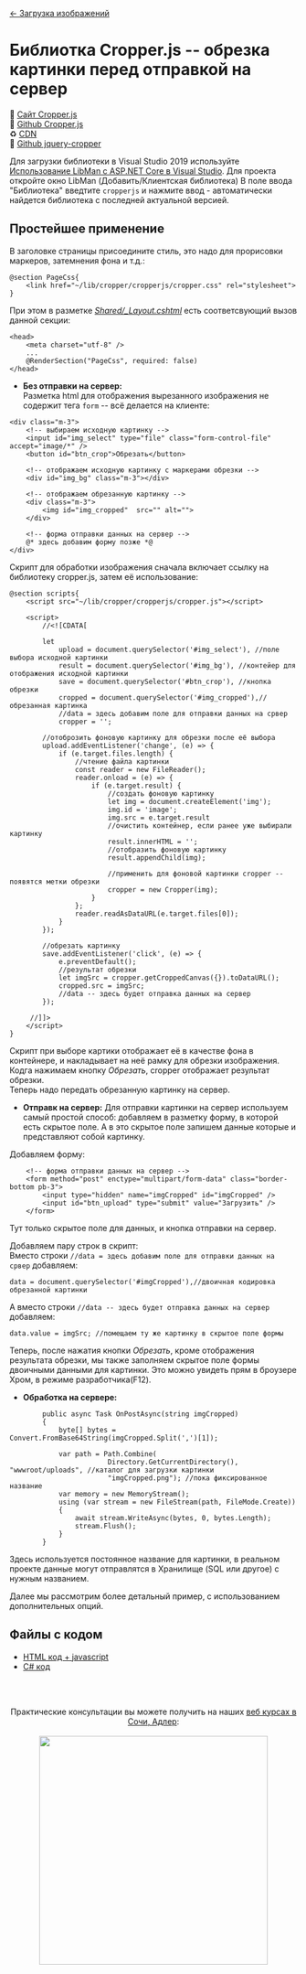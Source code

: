 [← Загрузка изображений](/README.md)  

# Библиотка Cropper.js -- обрезка картинки перед отправкой на сервер
📘 [Сайт Cropper.js](https://fengyuanchen.github.io/cropperjs/)   
📘 [Github Cropper.js](https://github.com/fengyuanchen/cropperjs)  
♻ [CDN ](https://cdnjs.com/libraries/cropperjs)  
📘 [Github jquery-cropper](https://github.com/fengyuanchen/jquery-cropper)   

Для загрузки библиотеки в Visual Studio 2019 используйте [Использование LibMan с ASP.NET Core в Visual Studio](https://docs.microsoft.com/ru-ru/aspnet/core/client-side/libman/libman-vs?view=aspnetcore-3.1). Для проекта откройте окно LibMan (Добавить/Клиентская библиотека) В поле ввода "Библиотека" введтите `cropperjs` и нажмите ввод - автоматически найдется библиотека с последней актуальной версией.

## Простейшее применение
В заголовке страницы присоедините стиль, это надо для прорисовки маркеров, затемнения фона и т.д.:
```
@section PageCss{
    <link href="~/lib/cropper/cropperjs/cropper.css" rel="stylesheet">
}
```
При этом в разметке *[Shared/_Layout.cshtml](https://github.com/creativcode-ru/image-upload-razer-pages/blob/master/ImageUpload/Pages/Shared/_Layout.cshtml)* есть соответсвующий вызов данной секции:
```
<head>
    <meta charset="utf-8" />
    ...
    @RenderSection("PageCss", required: false)
</head>
```
* **Без отправки на сервер:**  
Разметка html для отображения вырезанного изображения не содержит тега `form` -- всё делается на клиенте:
```
<div class="m-3">
    <!-- выбираем исходную картинку -->
    <input id="img_select" type="file" class="form-control-file" accept="image/*" />
    <button id="btn_crop">Обрезать</button>

    <!-- отображаем исходную картинку с маркерами обрезки -->
    <div id="img_bg" class="m-3"></div>

    <!-- отображаем обрезанную картинку -->
    <div class="m-3">
        <img id="img_cropped"  src="" alt="">
    </div>

    <!-- форма отправки данных на сервер -->
    @* здесь добавим форму позже *@
</div>
```
Скрипт для обработки изображения сначала включает ссылку на библиотеку cropper.js, затем её использование:
```
@section scripts{
    <script src="~/lib/cropper/cropperjs/cropper.js"></script>

    <script>
        //<![CDATA[

        let
            upload = document.querySelector('#img_select'), //поле выбора исходной картинки
            result = document.querySelector('#img_bg'), //контейер для отображения исходной картинки
            save = document.querySelector('#btn_crop'), //кнопка обрезки
            cropped = document.querySelector('#img_cropped'),//обрезанная картинка
            //data = здесь добавим поле для отправки данных на срвер
            cropper = '';

        //отоброзить фоновую картинку для обрезки после её выбора
        upload.addEventListener('change', (e) => {
            if (e.target.files.length) {
                //чтение файла картинки
                const reader = new FileReader();
                reader.onload = (e) => {
                    if (e.target.result) {
                        //создать фоновую картинку 
                        let img = document.createElement('img');
                        img.id = 'image';
                        img.src = e.target.result
                        //очистить контейнер, если ранее уже выбирали картинку
                        result.innerHTML = '';
                        //отобразить фоновую картинку
                        result.appendChild(img);
                        
                        //применить для фоновой картинки cropper -- появятся метки обрезки
                        cropper = new Cropper(img);
                    }
                };
                reader.readAsDataURL(e.target.files[0]);
            }
        });

        //обрезать картинку
        save.addEventListener('click', (e) => {
            e.preventDefault();
            //результат обрезки
            let imgSrc = cropper.getCroppedCanvas({}).toDataURL();
            cropped.src = imgSrc;
            //data -- здесь будет отправка данных на сервер
        });

     //]]>
    </script>
}
```
Скрипт при выборе картики отображает её в качестве фона в контейнере, и накладывает на неё рамку для обрезки изображения. Кодга нажимаем кнопку *Обрезать*, cropper отображает результат обрезки.  
Теперь надо передать обрезанную картинку на сервер.

* **Отправк на сервер:** 
Для отправки картинки на сервер используем самый простой способ: добавляем в разметку форму, в которой есть скрытое поле. А в это скрытое поле запишем данные которые и представляют собой картинку.  

Добавляем форму:
```
    <!-- форма отправки данных на сервер -->
    <form method="post" enctype="multipart/form-data" class="border-bottom pb-3">
        <input type="hidden" name="imgCropped" id="imgCropped" />
        <input id="btn_upload" type="submit" value="Загрузить" />
    </form>
```
Тут только скрытое поле для данных, и кнопка отправки на сервер.  

Добавляем пару строк в скрипт:  
Вместо строки `//data = здесь добавим поле для отправки данных на срвер` добавляем:  
```
data = document.querySelector('#imgCropped'),//двоичная кодировка обрезанной картинки
```  
А вместо строки `//data -- здесь будет отправка данных на сервер` добавляем:  
```
data.value = imgSrc; //помещаем ту же картинку в скрытое поле формы 
```
Теперь, после нажатия кнопки *Обрезать*, кроме отображения результата обрезки, мы также заполняем скрытое поле формы двоичными данными для картинки. Это можно увидеть прям в броузере Хром, в режиме разработчика(F12).

* **Обработка на сервере:** 
```
        public async Task OnPostAsync(string imgCropped)
        {
            byte[] bytes = Convert.FromBase64String(imgCropped.Split(',')[1]);

            var path = Path.Combine(
                        Directory.GetCurrentDirectory(), "wwwroot/uploads", //каталог для загрузки картинки
                        "imgCropped.png"); //пока фиксированное название
            var memory = new MemoryStream();
            using (var stream = new FileStream(path, FileMode.Create))
            {
                await stream.WriteAsync(bytes, 0, bytes.Length);
                stream.Flush();
            }
        }
```
Здесь используется постоянное название для картинки, в реальном проекте данные могут отправлятся в Хранилище (SQL или другое) с нужным названием.

Далее мы рассмотрим более детальный пример, с использованием дополнительных опций.  

## Файлы с кодом
* [HTML код + javascript](https://github.com/creativcode-ru/image-upload-razer-pages/blob/master/ImageUpload/Pages/Cropper/Index.cshtml)  
* [C# код](https://github.com/creativcode-ru/image-upload-razer-pages/blob/master/ImageUpload/Pages/Cropper/Index.cshtml.cs)    
 

<br /><br />
<p align="center">
  Практические консультации вы можете получить на наших <a  href="http://creativcode.ru/learn" target="_blank" >веб курсах в Сочи, Адлер</a>:<br /><br />
   <a  href="http://creativcode.ru/learn/webnet" target="_blank" title="Курс веб программирования .Net C#" >
  <img src="http://creativcode.ru/img/learn/net-learn.jpg" width="400" alt="">
   </a>
</p>
